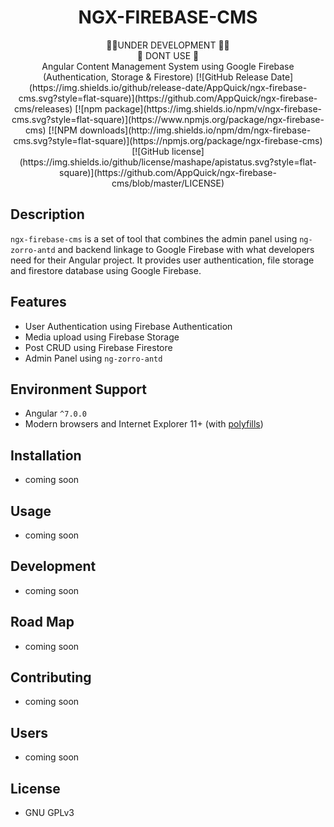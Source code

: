 <h1 align="center">
NGX-FIREBASE-CMS 
</h1>

<div align="center">
🛑🛑UNDER DEVELOPMENT 🛑🛑
</div>

<div align="center">
🛑 DONT USE 🛑
</div>

<div align="center">
Angular Content Management System using Google Firebase (Authentication, Storage &amp; Firestore)
[![GitHub Release Date](https://img.shields.io/github/release-date/AppQuick/ngx-firebase-cms.svg?style=flat-square)](https://github.com/AppQuick/ngx-firebase-cms/releases)
[![npm package](https://img.shields.io/npm/v/ngx-firebase-cms.svg?style=flat-square)](https://www.npmjs.org/package/ngx-firebase-cms)
[![NPM downloads](http://img.shields.io/npm/dm/ngx-firebase-cms.svg?style=flat-square)](https://npmjs.org/package/ngx-firebase-cms)
[![GitHub license](https://img.shields.io/github/license/mashape/apistatus.svg?style=flat-square)](https://github.com/AppQuick/ngx-firebase-cms/blob/master/LICENSE)
</div>

## Description
`ngx-firebase-cms` is a set of tool that combines the admin panel using `ng-zorro-antd` and backend linkage to Google Firebase with what developers need for their Angular project. It provides user authentication, file storage and firestore database using Google Firebase.

## Features
- User Authentication using Firebase Authentication
- Media upload using Firebase Storage
- Post CRUD using Firebase Firestore
- Admin Panel using `ng-zorro-antd`

## Environment Support
- Angular `^7.0.0`
- Modern browsers and Internet Explorer 11+ (with [polyfills](https://angular.io/guide/browser-support))

## Installation
- coming soon

## Usage
- coming soon

## Development
- coming soon

## Road Map
- coming soon

## Contributing
- coming soon

## Users
- coming soon

## License
- GNU GPLv3
